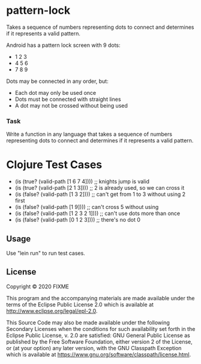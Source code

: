 # pattern-lock

Takes a sequence of numbers representing dots to connect and determines
if it represents a valid pattern.

Android has a pattern lock screen with 9 dots:
* 1 2 3
* 4 5 6
* 7 8 9

Dots may be connected in any order, but:
* Each dot may only be used once
* Dots must be connected with straight lines
* A dot may not be crossed without being used

### Task
Write a function in any language that takes a sequence of numbers representing
dots to connect and determines if it represents a valid pattern.

# Clojure Test Cases
* (is (true?  (valid-path [1 6 7 4])))   ;; knights jump is valid
* (is (true?  (valid-path [2 1 3])))     ;; 2 is already used, so we can cross it
* (is (false? (valid-path [1 3 2])))     ;; can&#39;t get from 1 to 3 without using 2 first
* (is (false? (valid-path [1 9])))       ;; can&#39;t cross 5 without using
* (is (false? (valid-path [1 2 3 2 1]))) ;; can&#39;t use dots more than once
* (is (false? (valid-path [0 1 2 3])))   ;; there&#39;s no dot 0

## Usage

Use "lein run" to run test cases.

## License

Copyright © 2020 FIXME

This program and the accompanying materials are made available under the
terms of the Eclipse Public License 2.0 which is available at
http://www.eclipse.org/legal/epl-2.0.

This Source Code may also be made available under the following Secondary
Licenses when the conditions for such availability set forth in the Eclipse
Public License, v. 2.0 are satisfied: GNU General Public License as published by
the Free Software Foundation, either version 2 of the License, or (at your
option) any later version, with the GNU Classpath Exception which is available
at https://www.gnu.org/software/classpath/license.html.
